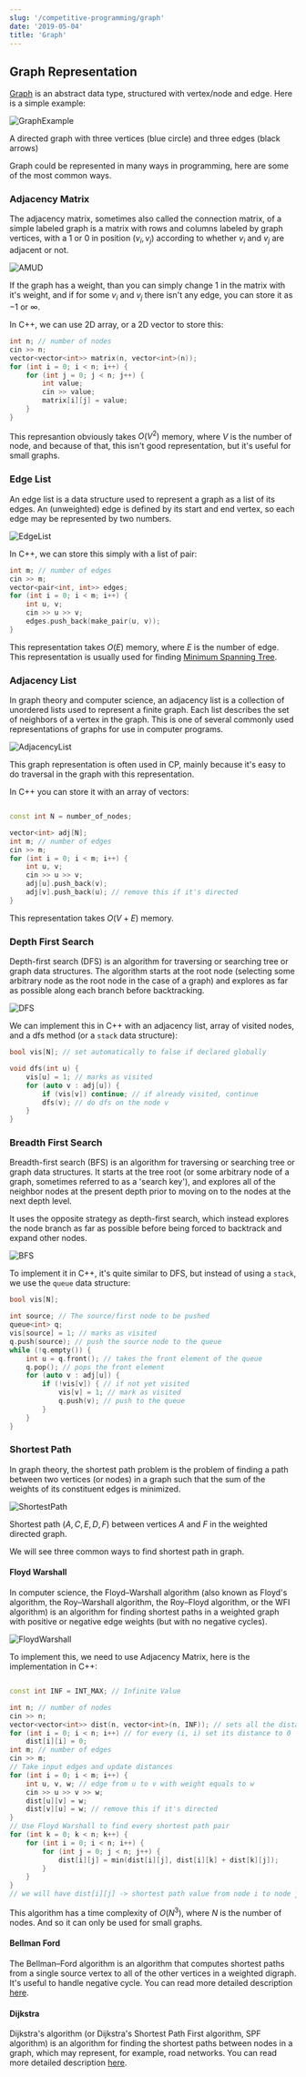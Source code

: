 ```yaml
---
slug: '/competitive-programming/graph'
date: '2019-05-04'
title: 'Graph'
---
```


## Graph Representation

[Graph](https://en.wikipedia.org/wiki/Graph_(abstract_data_type)) is an abstract data type, structured with vertex/node and edge. Here is a simple example:

![GraphExample](./images/GraphExample.svg)

A directed graph with three vertices (blue circle) and three edges (black arrows)

Graph could be represented in many ways in programming, here are some of the most common ways.

### Adjacency Matrix

The adjacency matrix, sometimes also called the connection matrix, of a simple labeled graph is a matrix with rows and columns labeled by graph vertices, with a $1$ or $0$ in position $(v_i,v_j)$ according to whether $v_i$ and $v_j$ are adjacent or not.

![AMUD](./images/AdjacencyMatrix.png)

If the graph has a weight, than you can simply change $1$ in the matrix with it's weight, and if for some $v_i$ and $v_j$ there isn't any edge, you can store it as $-1$ or $\infty$.

In C++, we can use $\text{2D}$ array, or a $\text{2D}$ vector to store this:

```c++
int n; // number of nodes
cin >> n;
vector<vector<int>> matrix(n, vector<int>(n));
for (int i = 0; i < n; i++) {
    for (int j = 0; j < n; j++) {
        int value;
        cin >> value;
        matrix[i][j] = value;
    }
}
```

This represantion obviously takes $O(V^2)$ memory, where $V$ is the number of node, and because of that, this isn't good representation, but it's useful for small graphs.

### Edge List

An edge list is a data structure used to represent a graph as a list of its edges. An (unweighted) edge is defined by its start and end vertex, so each edge may be represented by two numbers.

![EdgeList](./images/EdgeList.png)

In C++, we can store this simply with a list of pair:

```c++
int m; // number of edges
cin >> m;
vector<pair<int, int>> edges;
for (int i = 0; i < m; i++) {
    int u, v;
    cin >> u >> v;
    edges.push_back(make_pair(u, v));
}
```

This representation takes $O(E)$ memory, where $E$ is the number of edge. This representation is usually used for finding [Minimum Spanning Tree](https://cp-algorithms.com/graph/mst_kruskal.html).

### Adjacency List

In graph theory and computer science, an adjacency list is a collection of unordered lists used to represent a finite graph. Each list describes the set of neighbors of a vertex in the graph. This is one of several commonly used representations of graphs for use in computer programs.

![AdjacencyList](./images/AdjacencyList.JPG)

This graph representation is often used in CP, mainly because it's easy to do traversal in the graph with this representation.

In C++ you can store it with an array of vectors:

```c++

const int N = number_of_nodes;

vector<int> adj[N];
int m; // number of edges
cin >> m;
for (int i = 0; i < m; i++) {
    int u, v;
    cin >> u >> v;
    adj[u].push_back(v);
    adj[v].push_back(u); // remove this if it's directed
}

```

This representation takes $O(V + E)$ memory.

### Depth First Search

Depth-first search (DFS) is an algorithm for traversing or searching tree or graph data structures. The algorithm starts at the root node (selecting some arbitrary node as the root node in the case of a graph) and explores as far as possible along each branch before backtracking.

![DFS](./images/DFS.png)

We can implement this in C++ with an adjacency list, array of visited nodes, and a dfs method (or a `stack` data structure):

```c++
bool vis[N]; // set automatically to false if declared globally

void dfs(int u) {
    vis[u] = 1; // marks as visited
    for (auto v : adj[u]) {
        if (vis[v]) continue; // if already visited, continue
        dfs(v); // do dfs on the node v
    }
}
```

### Breadth First Search

Breadth-first search (BFS) is an algorithm for traversing or searching tree or graph data structures. It starts at the tree root (or some arbitrary node of a graph, sometimes referred to as a 'search key'), and explores all of the neighbor nodes at the present depth prior to moving on to the nodes at the next depth level.

It uses the opposite strategy as depth-first search, which instead explores the node branch as far as possible before being forced to backtrack and expand other nodes.

![BFS](./images/BFS.png)

To implement it in C++, it's quite similar to DFS, but instead of using a `stack`, we use the `queue` data structure:

```c++
bool vis[N];

int source; // The source/first node to be pushed
queue<int> q;
vis[source] = 1; // marks as visited
q.push(source); // push the source node to the queue
while (!q.empty()) {
    int u = q.front(); // takes the front element of the queue
    q.pop(); // pops the front element
    for (auto v : adj[u]) {
        if (!vis[v]) { // if not yet visited
            vis[v] = 1; // mark as visited
            q.push(v); // push to the queue
        }
    }
}
```

### Shortest Path

In graph theory, the shortest path problem is the problem of finding a path between two vertices (or nodes) in a graph such that the sum of the weights of its constituent edges is minimized.

![ShortestPath](./images/ShortestPath.svg)

Shortest path $(A, C, E, D, F)$ between vertices $A$ and $F$ in the weighted directed graph.

We will see three common ways to find shortest path in graph.

#### Floyd Warshall

In computer science, the Floyd–Warshall algorithm (also known as Floyd's algorithm, the Roy–Warshall algorithm, the Roy–Floyd algorithm, or the WFI algorithm) is an algorithm for finding shortest paths in a weighted graph with positive or negative edge weights (but with no negative cycles).

![FloydWarshall](./images/FloydWarshall.png)

To implement this, we need to use Adjacency Matrix, here is the implementation in C++:

```c++

const int INF = INT_MAX; // Infinite Value

int n; // number of nodes
cin >> n;
vector<vector<int>> dist(n, vector<int>(n, INF)); // sets all the distance to INF
for (int i = 0; i < n; i++) // for every (i, i) set its distance to 0
    dist[i][i] = 0;
int m; // number of edges
cin >> m;
// Take input edges and update distances
for (int i = 0; i < m; i++) {
    int u, v, w; // edge from u to v with weight equals to w
    cin >> u >> v >> w;
    dist[u][v] = w;
    dist[v][u] = w; // remove this if it's directed
}
// Use Floyd Warshall to find every shortest path pair
for (int k = 0; k < n; k++) {
    for (int i = 0; i < n; i++) {
        for (int j = 0; j < n; j++) {
            dist[i][j] = min(dist[i][j], dist[i][k] + dist[k][j]);
        }
    }
}
// we will have dist[i][j] -> shortest path value from node i to node j
```

This algorithm has a time complexity of $O(N^3)$, where $N$ is the number of nodes. And so it can only be used for small graphs.

#### Bellman Ford

The Bellman–Ford algorithm is an algorithm that computes shortest paths from a single source vertex to all of the other vertices in a weighted digraph. It's useful to handle negative cycle. You can read more detailed description [here](https://cp-algorithms.com/graph/bellman_ford.html).

#### Dijkstra

Dijkstra's algorithm (or Dijkstra's Shortest Path First algorithm, SPF algorithm) is an algorithm for finding the shortest paths between nodes in a graph, which may represent, for example, road networks. You can read more detailed description [here](https://cp-algorithms.com/graph/dijkstra.html).